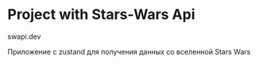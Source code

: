 # Project with Stars-Wars Api

swapi.dev

Приложение с zustand для получения данных со вселенной Stars Wars
